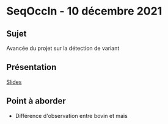# SeqOccIn - 10 décembre 2021

## Sujet

Avancée du projet sur la détection de variant

## Présentation

[Slides](https://docs.google.com/presentation/d/1_a2kk_0viaqASUfhG2GLy3cPSvW6FQfsorIybGx5Fvo/edit#slide=id.gb35a430bc9_0_0)

## Point à aborder

 - Différence d'observation entre bovin et maïs

